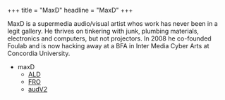 +++
title = "MaxD"
headline = "MaxD"
+++

MaxD is a supermedia audio/visual artist whos work has never been in a legit gallery. He thrives on tinkering with junk, plumbing materials, electronics and computers, but not projectors. In 2008 he co-founded Foulab and is now hacking away at a BFA in Inter Media Cyber Arts at Concordia University.

* maxD
  - [ALD](ald)
  - [FRO](fro)
  - [audV2](audv2)

